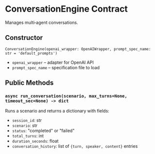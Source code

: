 # ConversationEngine Contract

Manages multi‑agent conversations.

## Constructor
`ConversationEngine(openai_wrapper: OpenAIWrapper, prompt_spec_name: str = 'default_prompts')`
- `openai_wrapper` – adapter for OpenAI API
- `prompt_spec_name` – specification file to load

## Public Methods
### `async run_conversation(scenario, max_turns=None, timeout_sec=None) -> dict`
Runs a scenario and returns a dictionary with fields:
- `session_id`: str
- `scenario`: str
- `status`: "completed" or "failed"
- `total_turns`: int
- `duration_seconds`: float
- `conversation_history`: list of `{turn, speaker, content}` entries

